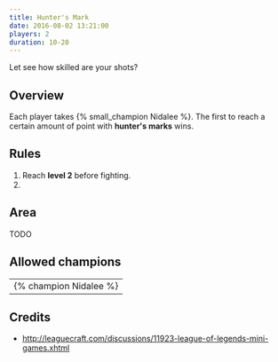 ```yaml
---
title: Hunter's Mark
date: 2016-08-02 13:21:00
players: 2
duration: 10-20
---
```


Let see how skilled are your shots?

<!-- more -->

## Overview

Each player takes {% small_champion Nidalee %}. The first to reach a certain amount of point with **hunter's marks** wins.

## Rules

1. Reach **level 2** before fighting.
2.

## Area

TODO

## Allowed champions

|                        |
| ---------------------- |
| {% champion Nidalee %} |

## Credits

- http://leaguecraft.com/discussions/11923-league-of-legends-mini-games.xhtml
